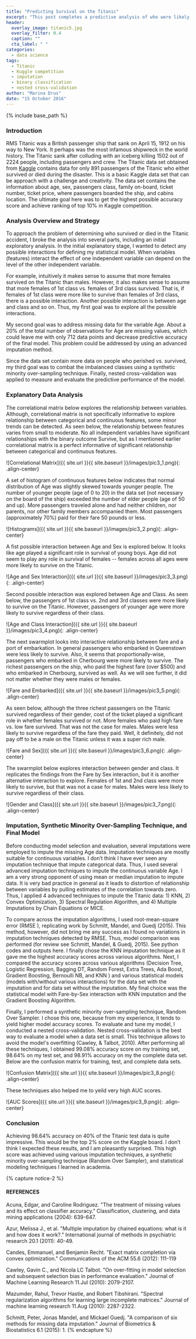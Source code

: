 ```yaml
---
title: "Predicting Survival on the Titanic"
excerpt: "This post completes a predictive analysis of who were likely to survive on the Titanic"
header:
  overlay_image: titanic5.jpg
  overlay_filter: 0.4
  caption: ""
  cta_label: " "
categories:
  - data science
tags:
  - Titanic
  - Kuggle competition
  - imputation
  - binary classification 
  - nested cross-validation
author: "Marina Drus"
date: "15 October 2016"
---
```


{% include base_path %}

### Introduction

RMS Titanic was a British passenger ship that sank on April 15, 1912 on his way to New York. It perhaps was the most infamous shipwreck in the world history. The Titanic sank after colluding with an iceberg killing 1502 out of 2224 people, including passengers and crew. The Titanic data set obtained from [Kaggle](https://www.kaggle.com/c/titanic/data) contains data for only 891 passengers of the Titanic who either survived or died during the disaster. This is a basic Kaggle data set that can be approach with a challenge and creativity. The data set contains the information about age, sex, passengers class, family on-board, ticket number, ticket price, where passengers boarded the ship, and cabins location. The ultimate goal here was to get the highest possible accuracy score and achieve ranking of top 10% in Kaggle competition.

### Analysis Overview and Strategy

To approach the problem of determining who survived or died in the Titanic accident, I broke the analysis into several parts, including an initial exploratory analysis. In the initial explanatory stage, I wanted to detect any possible interactions for defining my statistical model. When variables (features) interact the effect of one independent variable can depend on the level of the other independent variable.

For example, intuitively it makes sense to assume that more females survived on the Titanic than males. However, it also makes sense to assume that more females of 1st class vs. females of 3rd class survived. That is, if females of 1st class were more like to survive than females of 3rd class, there is a possible interaction. Another possible interaction is between age and class and so on. Thus, my first goal was to explore all the possible interactions. 

My second goal was to address missing data for the variable Age. About a 20% of the total number of observations for Age are missing values, which could leave me with only 712 data points and decrease predictive accuracy of the final model. This problem could be addressed by using an advanced imputation method. 

Since the data set contain more data on people who perished vs. survived, my third goal was to combat the imbalanced classes using a synthetic minority over-sampling technique. Finally, nested cross-validation was applied to measure and evaluate the predictive performance of the model.

### Explanatory Data Analysis 

The correlational matrix below explores the relationship between variables. Although, correlational matrix is not specifically informative to explore relationship between categorical and continuous features, some minor trends can be detected.  As seen below, the relationship between features varies from small to moderate. No all independent variables have significant relationships with the binary outcome Survive, but as I mentioned earlier correlational matrix is a perfect informative of significant relationship between categorical and continuous features. 


![Correlational Matrix]({{ site.url }}{{ site.baseurl }}/images/pic3_1.png){: .align-center} 


A set of histogram of continuous features below indicates that normal distribution of Age was slightly skewed towards younger people. The number of younger people (age of 0 to 20) in the data set (not necessary on the board of the ship) exceeded the number of elder people (age of 50 and up). More passengers traveled alone and had neither children, nor parents, nor other family members accompanied them. Most passengers (approximately 70%) paid for their fare 50 pounds or less.


![Histograms]({{ site.url }}{{ site.baseurl }}/images/pic3_2.png){: .align-center} 


A fist possible interaction between Age and Sex is explored below. It looks like age played a significant role in survival of young boys. Age did not seem to play any role in survival of females -- females across all ages were more likely to survive on the Titanic.


![Age and Sex Interaction]({{ site.url }}{{ site.baseurl }}/images/pic3_3.png){: .align-center} 


Second possible interaction was explored between Age and Class. As seen below, the passengers of 1st class vs. 2nd and 3rd classes were more likely to survive on the Titanic. However, passengers of younger age were more likely to survive regardless of their class. 


![Age and Class Interaction]({{ site.url }}{{ site.baseurl }}/images/pic3_4.png){: .align-center} 


The next swarmplot looks into interactive relationship between fare and a port of embarkation. In general passengers who embarked in Queenstown were less likely to survive. Also, it seems that proportionally-wise, passengers who embarked in Cherbourg were more likely to survive. The richest passengers on the ship, who paid the highest fare (over $500) and who embarked in Cherbourg, survived as well. As we will see further, it did not matter whether they were males or females. 


![Fare and Embarked]({{ site.url }}{{ site.baseurl }}/images/pic3_5.png){: .align-center}


As seen below, although the three richest passengers on the Titanic survived regardless of their gender, cost of the ticket played a significant role in whether females survived or not. More females who paid high fare vs. low fare survived. That was not the case for males. Males were less likely to survive regardless of the fare they paid. Well, it definitely, did not pay off to be a male on the Titanic unless it was a super rich male. 

 
![Fare and Sex]({{ site.url }}{{ site.baseurl }}/images/pic3_6.png){: .align-center}


The swarmplot below explores interaction between gender and class. It replicates the findings from the Fare by Sex interaction, but it is another alternative interaction to explore. Females of 1st and 2nd class were more likely to survive, but that was not a case for males. Males were less likely to survive regardless of their class. 


![Gender and Class]({{ site.url }}{{ site.baseurl }}/images/pic3_7.png){: .align-center}


### Imputation, Synthetic Minority Over-Sampling Technique, and Final Model

Before conducting model selection and evaluation, several imputations were employed to impute the missing Age data. Imputation techniques are mostly suitable for continuous variables. I don’t think I have ever seen any imputation technique that impute categorical data. Thus, I used several advanced imputation techniques to impute the continuous variable Age. I am a very strong opponent of using mean or median imputation to impute data. It is very bad practice in general as it leads to distortion of relationship between variables by pulling estimates of the correlation towards zero. Thus, I applied 4 advanced techniques to impute the Titanic data: 1) KNN, 2) Convex Optimization, 3) Spectral Regulation Algorithm, and 4) Multiple Imputations by Chain Equations or MICE. 

To compare across the imputation algorithms, I used root-mean-square error (RMSE ), replicating work by Schmitt, Mandel, and Guedj (2015). This method, however, did not bring me any success as I found no variations in imputation techniques detected by RMSE. Thus, model comparison was performed (for review see Schmitt, Mandel, & Guedj, 2015). See python codes and outputs here. I finally chose the KNN imputation technique as it gave me the highest accuracy scores across various algorithms. Next, I compared the accuracy scores across various algorithms (Decision Tree, Logistic Regression, Bagging DT, Random Forest, Extra Trees, Ada Boost, Gradient Boosting, Bernoulli NB, and KNN ) and various statistical models (models with/without various interactions) for the data set with the imputation and for data set without the imputation. My final choice was the statistical model with Fare-by-Sex interaction with KNN imputation and the Gradient Boosting Algorithm.

Finally, I performed a synthetic minority over-sampling technique, Random Over Sampler. I chose this one, because from my experience, it tends to yield higher model accuracy scores. To evaluate and tune my model, I conducted a nested cross-validation. Nested cross-validation is the best way to evaluate a model when a data set is small. This technique allows to avoid the model's overfitting (Cawley, & Talbot, 2010). After performing all these techniques, I obtained 99.08% accuracy score on my training set, 98.64% on my test set, and 98.91% accuracy on my the complete data set. Below are the confusion matrix for training, test, and complete data sets.


![Confusion Matrix]({{ site.url }}{{ site.baseurl }}/images/pic3_8.png){: .align-center}


These techniques also helped me to yeild very high AUC scores. 


![AUC Scores]({{ site.url }}{{ site.baseurl }}/images/pic3_9.png){: .align-center}


### Conclusion

Achieving 98.64% accuracy on 40% of the Titanic test data is quite impressive. This would be the top 2% score on the Kaggle board. I don’t think I expected these results, and I am pleasantly surprised. This high score was achieved using various imputation techniques, a synthetic minority over-sampling technique (Random Over Sampler), and statistical modeling techniques I learned in academia. 

{% capture notice-2 %}
#### REFERENCES

Acuna, Edgar, and Caroline Rodriguez. "The treatment of missing values and its effect on classifier accuracy." Classification, clustering, and data mining applications (2004): 639-647.

Azur, Melissa J., et al. "Multiple imputation by chained equations: what is it and how does it work?." International journal of  methods in psychiatric research 20.1 (2011): 40-49.

Candes, Emmanuel, and Benjamin Recht. "Exact matrix completion via convex optimization." Communications of the ACM 55.6 (2012): 111-119

Cawley, Gavin C., and Nicola LC Talbot. "On over-fitting in model selection and subsequent selection bias in performance evaluation." Journal of Machine Learning Research 11.Jul (2010): 2079-2107.

Mazumder, Rahul, Trevor Hastie, and Robert Tibshirani. "Spectral regularization algorithms for learning large incomplete matrices." Journal of machine learning research 11.Aug (2010): 2287-2322.

Schmitt, Peter, Jonas Mandel, and Mickael Guedj. "A comparison of six methods for missing data imputation." Journal of Biometrics & Biostatistics 6.1 (2015): 1.
{% endcapture %}



















